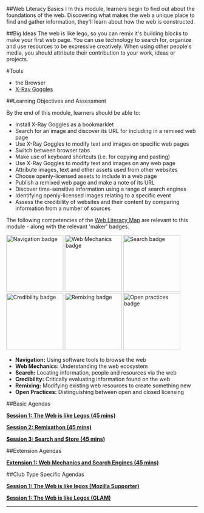 ##Web Literacy Basics I
In this module, learners begin to find out about the foundations of the web. Discovering what makes the web a unique place to find and gather information, they'll learn about how the web is constructed. 

##Big Ideas
The web is like lego, so you can remix it's building blocks to make your first web page. You can use technology to search for, organize and use resources to be expressive creatively. When using other people's media, you should attribute their contribution to your work, ideas or projects.

#Tools
* the Browser
* [X-Ray Goggles](http://goggles.webmaker.org)

##Learning Objectives and Assessment

By the end of this module, learners should be able to: 

* Install X-Ray Goggles as a bookmarklet
* Search for an image and discover its URL for including in a remixed web page
* Use X-Ray Goggles to modify text and images on specific web pages
* Switch between browser tabs
* Make use of keyboard shortcuts (i.e. for copying and pasting) 
* Use X-Ray Goggles to modify text and images on any web page
* Attribute images, text and other assets used from other websites
* Choose openly-licensed assets to include in a web page 
* Publish a remixed web page and make a note of its URL
* Discover time-sensitive information using a range of search engines
* Identifying openly-licensed images relating to a specific event
* Assess the credibility of websites and their content by comparing information from a number of sources

The following competencies of the [Web Literacy Map](https://webmaker.org/resources) are relevant to this module - along with the relevant 'maker' badges.

<a href="https://webmaker.org/badges/navigation-maker"><img src="https://badgekit-mozilla.mofoprod.net/images/badge/344" alt="Navigation badge" width="150px"></a>
<a href="https://webmaker.org/badges/web-mechanics-maker"><img src="https://badgekit-mozilla.mofoprod.net/images/badge/389" alt="Web Mechanics badge" width="150px"></a>
<a href="https://webmaker.org/badges/search-maker"><img src="https://badgekit-mozilla.mofoprod.net/images/badge/942" alt="Search badge" width="150px"></a>
<a href="https://webmaker.org/badges/credibility-maker"><img src="https://badgekit-mozilla.mofoprod.net/images/badge/943" alt="Credibility badge" width="150px"></a>
<a href="https://webmaker.org/badges/remixing-maker"><img src="https://badgekit-mozilla.mofoprod.net/images/badge/946" alt="Remixing badge" width="150px"></a>
<a href="https://webmaker.org/badges/open-practices-maker"><img src="https://badgekit-mozilla.mofoprod.net/images/badge/954" alt="Open practices badge" width="150px"></a>


* **Navigation:** Using software tools to browse the web
* **Web Mechanics:** Understanding the web ecosystem
* **Search:** Locating information, people and resources via the web
* **Credibility:** Critically evaluating information found on the web
* **Remixing:** Modifying existing web resources to create something new
* **Open Practices:** Distinguishing between open and closed licensing  

##Basic Agendas

[**Session 1: The Web is like Legos (45 mins)**](https://github.com/LauraHilliger/webmaker-curriculum/blob/master/WebLiteracyBasics/session01-basics.md)

[**Session 2: Remixathon (45 mins)**](https://github.com/LauraHilliger/webmaker-curriculum/blob/master/WebLiteracyBasics/session02-remixathon.md)

[**Session 3: Search and Store (45 mins)**](https://github.com/LauraHilliger/webmaker-curriculum/blob/master/WebLiteracyBasics/session03-search.md)

##Extension Agendas

[**Extension 1: Web Mechanics and Search Engines (45 mins)**](https://github.com/LauraHilliger/webmaker-curriculum/blob/master/WebLiteracyBasics/extensions/extension01-mechanics-and-search.md)

##Club Type Specific Agendas

[**Session 1: The Web is like legos (Mozilla Supporter)**](https://github.com/LauraHilliger/webmaker-curriculum/blob/master/WebLiteracyBasics/club-type-specific/session01-community.md)

[**Session 1: The Web is like Legos (GLAM)**](https://github.com/LauraHilliger/webmaker-curriculum/blob/master/WebLiteracyBasics/club-type-specific/session01-GLAM.md)


-----